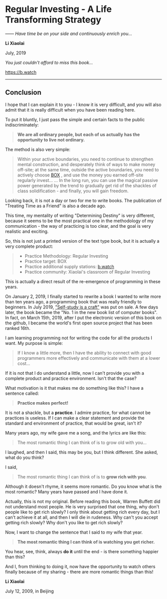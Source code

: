 # Regular Investing - A Life Transforming Strategy

*—— Have time be on your side and continuously enrich you...*

**Li Xiaolai**

July, 2019

*You just couldn't afford to miss this book...*

https://b.watch

---

## Conclusion

I hope that I can explain it to you - I know it is very difficult, and you will also admit that it is really difficult when you have been reading here.

To put it bluntly, I just pass the simple and certain facts to the public indiscriminately:

> **We are all ordinary people, but each of us actually has the opportunity to live not ordinary.**

The method is also very simple:

> Within your active boundaries, you need to continue to strengthen mental construction, and desperately think of ways to make money off-site; at the same time, outside the active boundaries, you need to actively choose [BOX](https://b.watch) , and use the money you earned off-site regularly invest... ... In the long run, you can use the magical passive power generated by the trend to gradually get rid of the shackles of class solidification - and finally, you will gain freedom.

Looking back, it is not a day or two for me to write books. The publication of "Treating Time as a Friend" is also a decade ago.

This time, my mentality of writing "Determining Destiny" is very different, because it seems to be the most practical one in the methodology of my communication - the way of practicing is too clear, and the goal is very realistic and exciting.

So, this is not just a printed version of the text type book, but it is actually a very complete product:

> - Practice Methodology: Regular Investing
> - Practice target: BOX
> - Practice additional supply stations: [b.watch](https://b.watch)
> - Practice community: Xiaolai's classroom of Regular Investing

This is actually a direct result of the re-emergence of programming in these years.

On January 2, 2019, I finally started to rewrite a book I wanted to write more than ten years ago, a programming book that was really friendly to beginners. In July 2019, ["Self-study is a craft"](https://github.com/selfteaching/the-craft-of-selfteaching) was put on sale. A few days later, the book became the "No. 1 in the new book list of computer books". In fact, on March 15th, 2019, after I put the electronic version of this book on the github, I became the world's first open source project that has been ranked 16th.

I am learning programming not for writing the code for all the products I want. My purpose is simple:

> If I know a little more, then I have the ability to connect with good programmers more effectively and communicate with them at a lower cost...

If it is not that I do understand a little, now I can't provide you with a complete product and practice environment. Isn't that the case?

What motivation is it that makes me do something like this? I have a sentence called:

> **Practice makes perfect!**

It is not a shackle, but a **practice**. I admire practice, for what cannot be practices is useless. If I can make a clear statement and provide the standard and environment of practice, that would be great, isn't it?

Many years ago, my wife gave me a song, and the lyrics are like this:

> The most romantic thing I can think of is to grow old with you...

I laughed, and then I said, this may be you, but I think different. She asked, what do you think?

I said,

> The most romantic thing I can think of is to **grow rich with you**.

Although it doesn't rhyme, it seems more romantic. Do you know what is the most romantic? Many years have passed and I have done it.

Actually, this is not my original. Before reading this book, Warren Buffett did not understand most people. He is very surprised that one thing, why don't people like to get rich slowly? I only think about getting rich every day, but I can't achieve it at all, and then I will die in rudeness. Why can't you accept getting rich slowly? Why don't you like to get rich slowly?

Now, I want to change the sentence that I said to my wife that year.

> **The most romantic thing I can think of is watching you get richer.**

You hear, see, think, always **do it** until the end - is there something happier than this?

And I, from thinking to doing it, now have the opportunity to watch others finally because of my sharing - there are more romantic things than this!

**Li Xiaolai**

July 12, 2009, in Beijing
